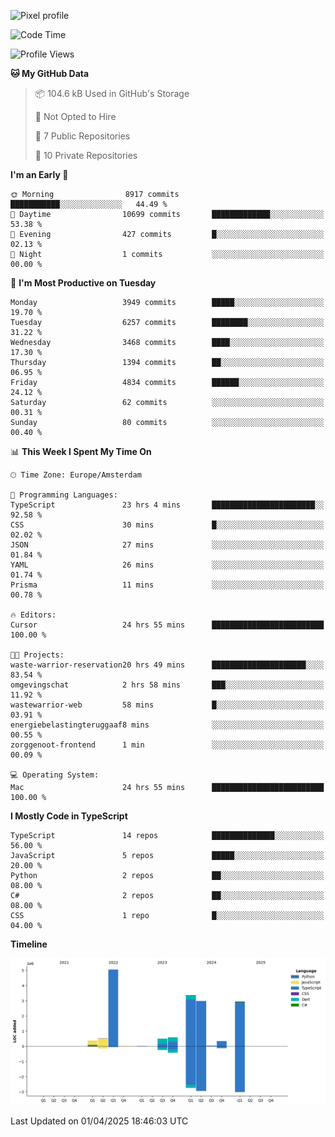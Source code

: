 ![Pixel profile](https://pixel-profile.vercel.app/api/github-stats?username=Atchferox&screen_effect=true&theme=rainbow
)


<!--START_SECTION:waka-->
![Code Time](http://img.shields.io/badge/Code%20Time-638%20hrs%2052%20mins-blue)

![Profile Views](http://img.shields.io/badge/Profile%20Views-0-blue)

**🐱 My GitHub Data** 

> 📦 104.6 kB Used in GitHub's Storage 
 > 
> 🚫 Not Opted to Hire
 > 
> 📜 7 Public Repositories 
 > 
> 🔑 10 Private Repositories 
 > 
**I'm an Early 🐤** 

```text
🌞 Morning                8917 commits        ███████████░░░░░░░░░░░░░░   44.49 % 
🌆 Daytime                10699 commits       █████████████░░░░░░░░░░░░   53.38 % 
🌃 Evening                427 commits         █░░░░░░░░░░░░░░░░░░░░░░░░   02.13 % 
🌙 Night                  1 commits           ░░░░░░░░░░░░░░░░░░░░░░░░░   00.00 % 
```
📅 **I'm Most Productive on Tuesday** 

```text
Monday                   3949 commits        █████░░░░░░░░░░░░░░░░░░░░   19.70 % 
Tuesday                  6257 commits        ████████░░░░░░░░░░░░░░░░░   31.22 % 
Wednesday                3468 commits        ████░░░░░░░░░░░░░░░░░░░░░   17.30 % 
Thursday                 1394 commits        ██░░░░░░░░░░░░░░░░░░░░░░░   06.95 % 
Friday                   4834 commits        ██████░░░░░░░░░░░░░░░░░░░   24.12 % 
Saturday                 62 commits          ░░░░░░░░░░░░░░░░░░░░░░░░░   00.31 % 
Sunday                   80 commits          ░░░░░░░░░░░░░░░░░░░░░░░░░   00.40 % 
```


📊 **This Week I Spent My Time On** 

```text
🕑︎ Time Zone: Europe/Amsterdam

💬 Programming Languages: 
TypeScript               23 hrs 4 mins       ███████████████████████░░   92.58 % 
CSS                      30 mins             █░░░░░░░░░░░░░░░░░░░░░░░░   02.02 % 
JSON                     27 mins             ░░░░░░░░░░░░░░░░░░░░░░░░░   01.84 % 
YAML                     26 mins             ░░░░░░░░░░░░░░░░░░░░░░░░░   01.74 % 
Prisma                   11 mins             ░░░░░░░░░░░░░░░░░░░░░░░░░   00.78 % 

🔥 Editors: 
Cursor                   24 hrs 55 mins      █████████████████████████   100.00 % 

🐱‍💻 Projects: 
waste-warrior-reservation20 hrs 49 mins      █████████████████████░░░░   83.54 % 
omgevingschat            2 hrs 58 mins       ███░░░░░░░░░░░░░░░░░░░░░░   11.92 % 
wastewarrior-web         58 mins             █░░░░░░░░░░░░░░░░░░░░░░░░   03.91 % 
energiebelastingteruggaaf8 mins              ░░░░░░░░░░░░░░░░░░░░░░░░░   00.55 % 
zorggenoot-frontend      1 min               ░░░░░░░░░░░░░░░░░░░░░░░░░   00.09 % 

💻 Operating System: 
Mac                      24 hrs 55 mins      █████████████████████████   100.00 % 
```

**I Mostly Code in TypeScript** 

```text
TypeScript               14 repos            ██████████████░░░░░░░░░░░   56.00 % 
JavaScript               5 repos             █████░░░░░░░░░░░░░░░░░░░░   20.00 % 
Python                   2 repos             ██░░░░░░░░░░░░░░░░░░░░░░░   08.00 % 
C#                       2 repos             ██░░░░░░░░░░░░░░░░░░░░░░░   08.00 % 
CSS                      1 repo              █░░░░░░░░░░░░░░░░░░░░░░░░   04.00 % 
```



**Timeline**

![Lines of Code chart](https://raw.githubusercontent.com/Atchferox/Atchferox/main/assets/bar_graph.png)


 Last Updated on 01/04/2025 18:46:03 UTC
<!--END_SECTION:waka-->
